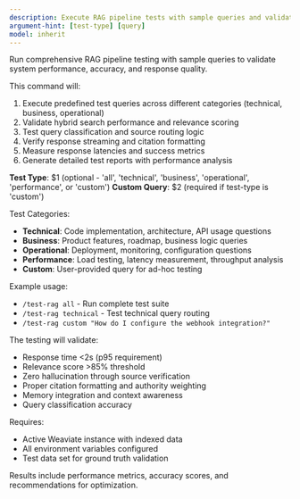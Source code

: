 ```yaml
---
description: Execute RAG pipeline tests with sample queries and validation
argument-hint: [test-type] [query]
model: inherit
---
```


Run comprehensive RAG pipeline testing with sample queries to validate system performance, accuracy, and response quality.

This command will:
1. Execute predefined test queries across different categories (technical, business, operational)
2. Validate hybrid search performance and relevance scoring
3. Test query classification and source routing logic
4. Verify response streaming and citation formatting
5. Measure response latencies and success metrics
6. Generate detailed test reports with performance analysis

**Test Type**: $1 (optional - 'all', 'technical', 'business', 'operational', 'performance', or 'custom')
**Custom Query**: $2 (required if test-type is 'custom')

Test Categories:
- **Technical**: Code implementation, architecture, API usage questions
- **Business**: Product features, roadmap, business logic queries
- **Operational**: Deployment, monitoring, configuration questions
- **Performance**: Load testing, latency measurement, throughput analysis
- **Custom**: User-provided query for ad-hoc testing

Example usage:
- `/test-rag all` - Run complete test suite
- `/test-rag technical` - Test technical query routing
- `/test-rag custom "How do I configure the webhook integration?"`

The testing will validate:
- Response time <2s (p95 requirement)
- Relevance score >85% threshold
- Zero hallucination through source verification
- Proper citation formatting and authority weighting
- Memory integration and context awareness
- Query classification accuracy

Requires:
- Active Weaviate instance with indexed data
- All environment variables configured
- Test data set for ground truth validation

Results include performance metrics, accuracy scores, and recommendations for optimization.